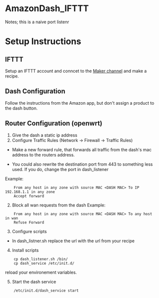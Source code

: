 # AmazonDash_IFTTT

Notes; this is a naive port listenr

# Setup Instructions

## IFTTT
Setup an IFTTT account and conncet to the [Maker channel](https://ifttt.com/maker) and make a recipe.

## Dash Configuration

Follow the instructions from the Amazon app, but don't assign a product to the dash button.

## Router Configuration (openwrt)

1. Give the dash a static ip address
2. Configure Traffic Rules (Network -> Firewall -> Traffic Rules)

  * Make a new forward rule, that forwards all traffic from the dash's mac address to the routers address.

  * You could also rewrite the destination port from 443 to something less used. If you do, change the port in dash_listener
	
  Example:
```
  	From any host in any zone with source MAC <DASH MAC> To IP 192.168.1.1 in any zone
  	Accept forward
```

  2. Block all wan requests from the dash
	Example:
```
    From any host in any zone with source MAC <DASH MAC> To any host in wan
  	Refuse Forward
```

3. Configure scripts
  * In dash_listner.sh replace the url with the url from your recipe

4. Install scripts
```
    cp dash_listener.sh /bin/
    cp dash_service /etc/init.d/
```
reload your environement variables.

5. Start the dash service
```
    /etc/init.d/dash_service start
```
